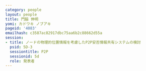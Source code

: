 ```yaml
---
category: people
layout: people
title: 門脇 伸明
yomi: カドワキ ノブアキ
pageid: '4083'
emailhash: c3587ac82917dbc75aa6b2c88662d55a
session:
- title: ノードの物理的位置情報を考慮したP2P安否情報共有システムの検討
  psid: 5D-3
  sessiontitle: P2P
  sessionid: 5d
  role: 発表者
---
```

